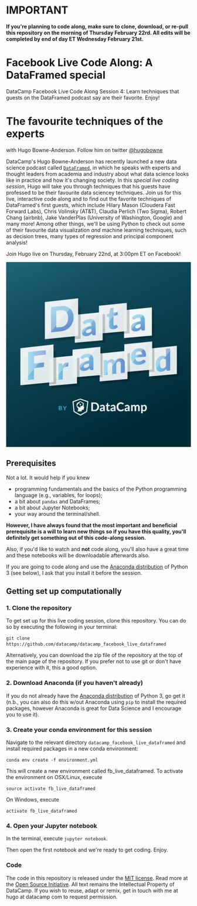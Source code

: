 # IMPORTANT

**If you're planning to code along, make sure to clone, download, or re-pull this repository on the morning of Thursday February 22rd. All edits will be completed by end of day ET Wednesday February 21st.**


# Facebook Live Code Along: A DataFramed special
DataCamp Facebook Live Code Along Session 4: Learn techniques that guests on the DataFramed podcast say are their favorite. Enjoy!


# The favourite techniques of the experts

with Hugo Bowne-Anderson. Follow him on twitter [@hugobowne](https://twitter.com/hugobowne)

DataCamp's Hugo Bowne-Anderson has recently launched a new data science podcast called [`DataFramed`](https://www.datacamp.com/community/podcast), in which he speaks with experts and thought leaders from academia and industry about what data science looks like in practice and how it's changing society. In this _special live coding session_, Hugo will take you through techniques that his guests have professed to be their favourite data sciencey techniques. Join us for this live, interactive code along and to find out the favorite techniques of DataFramed's first guests, which include Hilary Mason (Cloudera Fast Forward Labs), Chris Volinsky (AT&T), Claudia Perlich (Two Sigma), Robert Chang (airbnb), Jake VanderPlas (University of Washington, Google) and many more! Among other things, we'll be using Python to check out some of their favourite data visualization _and_ machine learning techniques, such as decision trees, many types of regression and principal component analysis!

Join Hugo live on Thursday, February 22nd, at 3:00pm ET on Facebook!

<p align="center">
<img src="img/DataFramed 1400x1400.png" width="600">
</p>


## Prerequisites

Not a lot. It would help if you knew

* programming fundamentals and the basics of the Python programming language (e.g., variables, for loops);
* a bit about `pandas` and DataFrames;
* a bit about Jupyter Notebooks;
* your way around the terminal/shell.


**However, I have always found that the most important and beneficial prerequisite is a will to learn new things so if you have this quality, you'll definitely get something out of this code-along session.**

Also, if you'd like to watch and **not** code along, you'll also have a great time and these notebooks will be downloadable afterwards also.

If you are going to code along and use the [Anaconda distribution](https://www.anaconda.com/download/) of Python 3 (see below), I ask that you install it before the session.

## Getting set up computationally

### 1. Clone the repository

To get set up for this live coding session, clone this repository. You can do so by executing the following in your terminal:

```
git clone https://github.com/datacamp/datacamp_facebook_live_dataframed
```

Alternatively, you can download the zip file of the repository at the top of the main page of the repository. If you prefer not to use git or don't have experience with it, this a good option.

### 2. Download Anaconda (if you haven't already)

If you do not already have the [Anaconda distribution](https://www.anaconda.com/download/) of Python 3, go get it (n.b., you can also do this w/out Anaconda using `pip` to install the required packages, however Anaconda is great for Data Science and I encourage you to use it).

### 3. Create your conda environment for this session

Navigate to the relevant directory `datacamp_facebook_live_dataframed` and install required packages in a new conda environment:

```
conda env create -f environment.yml
```

This will create a new environment called fb_live_dataframed. To activate the environment on OSX/Linux, execute

```
source activate fb_live_dataframed
```
On Windows, execute

```
activate fb_live_dataframed
```


### 4. Open your Jupyter notebook

In the terminal, execute `jupyter notebook`.

Then open the first notebook and we're ready to get coding. Enjoy.


### Code
The code in this repository is released under the [MIT license](LICENSE). Read more at the [Open Source Initiative](https://opensource.org/licenses/MIT). All text remains the Intellectual Property of DataCamp. If you wish to reuse, adapt or remix, get in touch with me at hugo at datacamp com to request permission.
